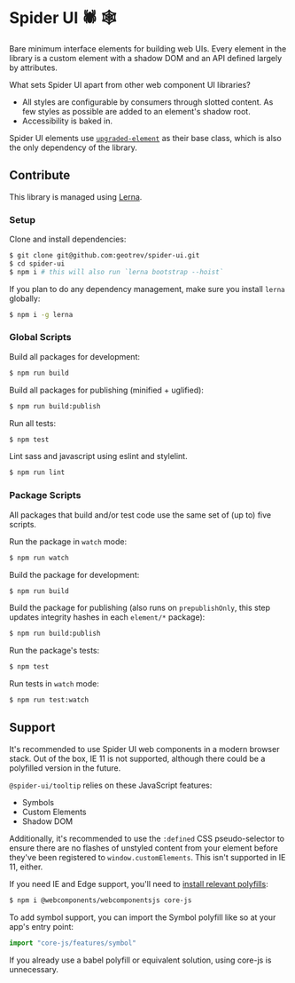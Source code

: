 # Spider UI 🕷 🕸

Bare minimum interface elements for building web UIs. Every element in the library is a custom element with a shadow DOM and an API defined largely by attributes.

What sets Spider UI apart from other web component UI libraries?

- All styles are configurable by consumers through slotted content. As few styles as possible are added to an element's shadow root.
- Accessibility is baked in.

Spider UI elements use [`upgraded-element`](https://github.com/geotrev/upgraded-element) as their base class, which is also the only dependency of the library.

## Contribute

This library is managed using [Lerna](https://github.com/lerna/lerna).

### Setup

Clone and install dependencies:

```sh
$ git clone git@github.com:geotrev/spider-ui.git
$ cd spider-ui
$ npm i # this will also run `lerna bootstrap --hoist`
```

If you plan to do any dependency management, make sure you install `lerna` globally:

```sh
$ npm i -g lerna
```

### Global Scripts

Build all packages for development:

```sh
$ npm run build
```

Build all packages for publishing (minified + uglified):

```sh
$ npm run build:publish
```

Run all tests:

```sh
$ npm test
```

Lint sass and javascript using eslint and stylelint.

```sh
$ npm run lint
```

### Package Scripts

All packages that build and/or test code use the same set of (up to) five scripts.

Run the package in `watch` mode:

```sh
$ npm run watch
```

Build the package for development:

```sh
$ npm run build
```

Build the package for publishing (also runs on `prepublishOnly`, this step updates integrity hashes in each `element/*` package):

```sh
$ npm run build:publish
```

Run the package's tests:

```sh
$ npm test
```

Run tests in `watch` mode:

```sh
$ npm run test:watch
```

## Support

It's recommended to use Spider UI web components in a modern browser stack. Out of the box, IE 11 is not supported, although there could be a polyfilled version in the future.

`@spider-ui/tooltip` relies on these JavaScript features:

- Symbols
- Custom Elements
- Shadow DOM

Additionally, it's recommended to use the `:defined` CSS pseudo-selector to ensure there are no flashes of unstyled content from your element before they've been registered to `window.customElements`. This isn't supported in IE 11, either.

If you need IE and Edge support, you'll need to [install relevant polyfills](https://github.com/webcomponents/polyfills/tree/master/packages/webcomponentsjs#how-to-use):

```sh
$ npm i @webcomponents/webcomponentsjs core-js
```

To add symbol support, you can import the Symbol polyfill like so at your app's entry point:

```js
import "core-js/features/symbol"
```

If you already use a babel polyfill or equivalent solution, using core-js is unnecessary.
